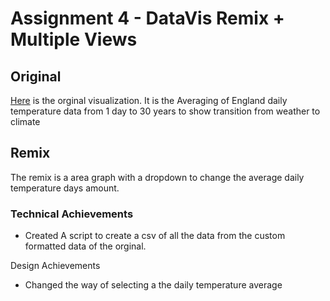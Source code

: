 Assignment 4 - DataVis Remix + Multiple Views
===


## Original
[Here](https://www.reddit.com/r/dataisbeautiful/comments/lwpxm5/averaging_england_daily_temperature_data_from_1/) is the orginal visualization. It is the Averaging of England daily temperature data from 1 day to 30 years to show transition from weather to climate 

## Remix
The remix is a area graph with a dropdown to change the average daily temperature days amount.

### Technical Achievements
- Created A script to create a csv of all the data from the custom formatted data of the orginal.

Design Achievements
- Changed the way of selecting a the daily temperature average


